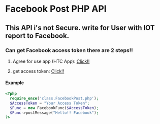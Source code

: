 # Facebook Post PHP API 
## This API i's not Secure. write for User with IOT report to Facebook.

### Can get Facebook access token there are 2 steps!!
1) Agree for use app (HTC App): [Click!!](https://www.facebook.com/v1.0/dialog/oauth?redirect_uri=fbconnect%3A%2F%2Fsuccess&scope=user_videos%2Cfriends_photos%2Cfriends_videos%2Cpublish_actions%2Cuser_photos%2Cfriends_photos%2Cuser_activities%2Cuser_likes%2Cuser_status%2Cfriends_status%2Cpublish_stream%2Cread_stream%2Cstatus_update&response_type=token&client_id=41158896424&_rdr) 

2) get access token: [Click!!](https://developers.facebook.com/tools/debug/accesstoken/?app_id=41158896424)
#### Example 

``` php
<?php
  require_once('class.FacebookPost.php');
  $AccessToken = "Your Access Token";
  $Func = new FacebookFunc($AccessToken);
  $Func->postMessage("Hello!! Facebook");
?>
```
